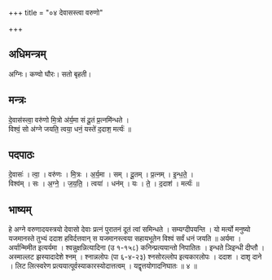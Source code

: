 +++
title = "०४ देवासस्त्वा वरुणो"

+++
## अधिमन्त्रम्
अग्निः। कण्वो घौरः। सतो बृहती।

## मन्त्रः
दे॒वास॑स्त्वा॒ वरु॑णो मि॒त्रो अ॑र्य॒मा सं दू॒तं प्र॒त्नमि॑न्धते ।  
विश्वं॒ सो अ॑ग्ने जयति॒ त्वया॒ धनं॒ यस्ते॑ द॒दाश॒ मर्त्यः॑ ॥

## पदपाठः
दे॒वासः॑ । त्वा॒ । वरु॑णः । मि॒त्रः । अ॒र्य॒मा । सम् । दू॒तम् । प्र॒त्नम् । इ॒न्ध॒ते॒ ।  
विश्व॑म् । सः । अ॒ग्ने॒ । ज॒य॒ति॒ । त्वया॑ । धन॑म् । यः । ते॒ । द॒दाश॑ । मर्त्यः॑ ॥

## भाष्यम्
हे अग्ने वरुणादयस्त्रयो देवासो देवाः प्रत्नं पुरातनं दूतं त्वां समिन्धते । सम्यग्दीपयन्ति । यो मर्त्यो मनुष्यो यजमानस्ते तुभ्यं ददाश हविर्दत्तवान् स यजमानस्त्वया सहायभूतेन विश्वं सर्वं धनं जयति ॥ अर्यमा । अर्यान्मिमीत इत्यर्यमा । श्वन्नुक्षन्नित्यादिना (उ १-१५८) कनिन्प्रत्ययान्तो निपातितः । इन्धते ञिइन्धी दीप्तौ । अस्माल्लट झस्यादादेशे श्नम् । श्नान्नलोपः (पा ६-४-२३) श्नसोरल्लोप इत्यकारलोपः । ददाश । दाशृ दाने । लिट लित्स्वरेण प्रत्ययात्पूर्वस्याकारस्योदात्तत्वम् । यद्वृत्तयोगादनिघातः ॥ ४ ॥
